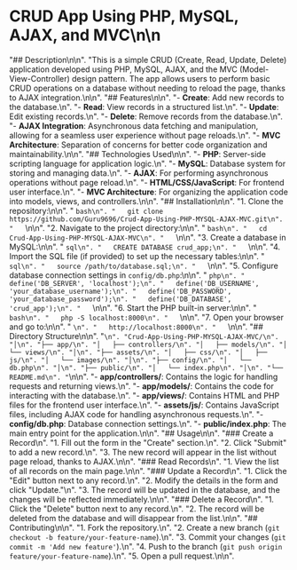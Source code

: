 
# CRUD App Using PHP, MySQL, AJAX, and MVC\n\n
"## Description\n\n".
"This is a simple CRUD (Create, Read, Update, Delete) application developed using PHP, MySQL, AJAX, and the MVC (Model-View-Controller) design pattern. The app allows users to perform basic CRUD operations on a database without needing to reload the page, thanks to AJAX integration.\n\n".
"## Features\n\n".
"- **Create**: Add new records to the database.\n".
"- **Read**: View records in a structured list.\n".
"- **Update**: Edit existing records.\n".
"- **Delete**: Remove records from the database.\n".
"- **AJAX Integration**: Asynchronous data fetching and manipulation, allowing for a seamless user experience without page reloads.\n".
"- **MVC Architecture**: Separation of concerns for better code organization and maintainability.\n\n".
"## Technologies Used\n\n".
"- **PHP**: Server-side scripting language for application logic.\n".
"- **MySQL**: Database system for storing and managing data.\n".
"- **AJAX**: For performing asynchronous operations without page reload.\n".
"- **HTML/CSS/JavaScript**: For frontend user interface.\n".
"- **MVC Architecture**: For organizing the application code into models, views, and controllers.\n\n".
"## Installation\n\n".
"1. Clone the repository:\n\n".
"   ```bash\n".
"   git clone https://github.com/Guru9696/Crud-App-Using-PHP-MYSQL-AJAX-MVC.git\n".
"   ```\n\n".
"2. Navigate to the project directory:\n\n".
"   ```bash\n".
"   cd Crud-App-Using-PHP-MYSQL-AJAX-MVC\n".
"   ```\n\n".
"3. Create a database in MySQL:\n\n".
"   ```sql\n".
"   CREATE DATABASE crud_app;\n".
"   ```\n\n".
"4. Import the SQL file (if provided) to set up the necessary tables:\n\n".
"   ```sql\n".
"   source /path/to/database.sql;\n".
"   ```\n\n".
"5. Configure database connection settings in `config/db.php`:\n\n".
"   ```php\n".
"   define('DB_SERVER', 'localhost');\n".
"   define('DB_USERNAME', 'your_database_username');\n".
"   define('DB_PASSWORD', 'your_database_password');\n".
"   define('DB_DATABASE', 'crud_app');\n".
"   ```\n\n".
"6. Start the PHP built-in server:\n\n".
"   ```bash\n".
"   php -S localhost:8000\n".
"   ```\n\n".
"7. Open your browser and go to:\n\n".
"   ```\n".
"   http://localhost:8000\n".
"   ```\n\n".
"## Directory Structure\n\n".
"```\n".
"Crud-App-Using-PHP-MYSQL-AJAX-MVC/\n".
"│\n".
"├── app/\n".
"│   ├── controllers/\n".
"│   ├── models/\n".
"│   └── views/\n".
"│\n".
"├── assets/\n".
"│   ├── css/\n".
"│   ├── js/\n".
"│   └── images/\n".
"│\n".
"├── config/\n".
"│   └── db.php\n".
"│\n".
"├── public/\n".
"│   └── index.php\n".
"│\n".
"└── README.md\n".
"```\n\n".
"- **app/controllers/**: Contains the logic for handling requests and returning views.\n".
"- **app/models/**: Contains the code for interacting with the database.\n".
"- **app/views/**: Contains HTML and PHP files for the frontend user interface.\n".
"- **assets/js/**: Contains JavaScript files, including AJAX code for handling asynchronous requests.\n".
"- **config/db.php**: Database connection settings.\n".
"- **public/index.php**: The main entry point for the application.\n\n".
"## Usage\n\n".
"### Create a Record\n".
"1. Fill out the form in the \"Create\" section.\n".
"2. Click \"Submit\" to add a new record.\n".
"3. The new record will appear in the list without page reload, thanks to AJAX.\n\n".
"### Read Records\n".
"1. View the list of all records on the main page.\n\n".
"### Update a Record\n".
"1. Click the \"Edit\" button next to any record.\n".
"2. Modify the details in the form and click \"Update.\"\n".
"3. The record will be updated in the database, and the changes will be reflected immediately.\n\n".
"### Delete a Record\n".
"1. Click the \"Delete\" button next to any record.\n".
"2. The record will be deleted from the database and will disappear from the list.\n\n".
"## Contributing\n\n".
"1. Fork the repository.\n".
"2. Create a new branch (`git checkout -b feature/your-feature-name`).\n".
"3. Commit your changes (`git commit -m 'Add new feature'`).\n".
"4. Push to the branch (`git push origin feature/your-feature-name`).\n".
"5. Open a pull request.\n\n".

